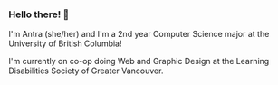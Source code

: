 
<!--
**antrapatel/antrapatel** is a ✨ _special_ ✨ repository because its `README.md` (this file) appears on your GitHub profile.

Here are some ideas to get you started:

- 🔭 I’m currently working on ...
- 🌱 I’m currently learning ...
- 👯 I’m looking to collaborate on ...
- 🤔 I’m looking for help with ...
- 💬 Ask me about ...
- 📫 How to reach me: ...
- 😄 Pronouns: ...
- ⚡ Fun fact: ...
-->

### Hello there! 👋

I'm Antra (she/her) and I'm a 2nd year Computer Science major at the University of British Columbia! 

I'm currently on co-op doing Web and Graphic Design at the Learning Disabilities Society of Greater Vancouver. 